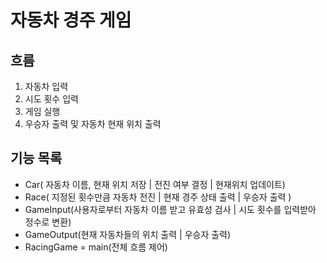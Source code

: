 # 자동차 경주 게임
## 흐름
1. 자동차 입력
2. 시도 횟수 입력
3. 게임 실행
4. 우승자 출력 및 자동차 현재 위치 출력

## 기능 목록
- Car( 자동차 이름, 현재 위치 저장 | 전진 여부 결정 | 현재위치 업데이트)
- Race( 지정된 횟수만큼 자동차 전진 | 현재 경주 상태 출력 | 우승자 출력 ) 
- GameInput(사용자로부터 자동차 이름 받고 유효성 검사 | 시도 횟수를 입력받아 정수로 변환)
- GameOutput(현재 자동차들의 위치 출력 | 우승자 출력)
- RacingGame = main(전체 흐름 제어)